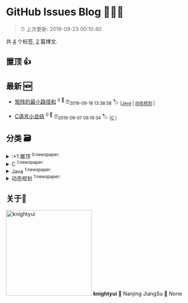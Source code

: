 
# GitHub Issues Blog :tada::tada::tada:
    
> :alarm_clock: 上次更新: 2019-09-23 00:10:40
    
共 [4](https://github.com/knightyui/ghiblog/labels) 个标签, [2](https://github.com/knightyui/ghiblog/issues) 篇博文.

## 置顶 :thumbsup: 
## 最新 :new: 
- [矩阵的最小路径和](https://github.com/knightyui/ghiblog/issues/5) <sup>0 :speech_balloon:</sup>  			 :alarm_clock:<sub>2019-09-18 13:38:58</sub> 
 :label: 	<sub>|</sub><sub>[Java](https://github.com/knightyui/ghiblog/labels/Java)	|	</sub><sub>[动态规划](https://github.com/knightyui/ghiblog/labels/%E5%8A%A8%E6%80%81%E8%A7%84%E5%88%92)	|	</sub>

- [C语言小总结](https://github.com/knightyui/ghiblog/issues/4) <sup>0 :speech_balloon:</sup>  			 :alarm_clock:<sub>2019-09-07 06:19:34</sub> 
 :label: 	<sub>|</sub><sub>[C](https://github.com/knightyui/ghiblog/labels/C)	|	</sub>

## 分类  :card_file_box: 

<details>
<summary>:+1:置顶	<sup>0:newspaper:</sup></summary>

</details>

<details>
<summary>C	<sup>1:newspaper:</sup></summary>
- [C语言小总结](https://github.com/knightyui/ghiblog/issues/4)  <sup>0 :speech_balloon:</sup>  	 :alarm_clock:<sub>2019-09-07 06:19:34</sub> 

</details>

<details>
<summary>Java	<sup>1:newspaper:</sup></summary>
- [矩阵的最小路径和](https://github.com/knightyui/ghiblog/issues/5)  <sup>0 :speech_balloon:</sup>  	 :alarm_clock:<sub>2019-09-18 13:38:58</sub> 

</details>

<details>
<summary>动态规划	<sup>1:newspaper:</sup></summary>
- [矩阵的最小路径和](https://github.com/knightyui/ghiblog/issues/5)  <sup>0 :speech_balloon:</sup>  	 :alarm_clock:<sub>2019-09-18 13:38:58</sub> 

</details>

## 关于:boy: 
[<img alt="knightyui" src="https://avatars3.githubusercontent.com/u/16116206?v=4" width="233"/>](https://github.com/knightyui)
**knightyui**
:round_pushpin: Nanjing JiangSu
:black_flag: None
